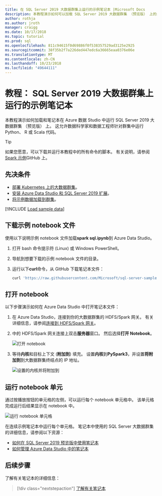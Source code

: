 ```yaml
---
title: 在 SQL Server 2019 大数据群集上运行的示例笔记本 |Microsoft Docs
description: 本教程演示如何可以加载 SQL Server 2019 大数据群集 （预览版） 上的示例 Spark 笔记本将运行。
author: rothja
ms.author: jroth
manager: craigg
ms.date: 10/17/2018
ms.topic: tutorial
ms.prod: sql
ms.openlocfilehash: 811c94615f0d69886f0f538357529ad3125e2925
ms.sourcegitcommit: 38f35b2f7a226ded447edc6a36665eaa0376e06e
ms.translationtype: MT
ms.contentlocale: zh-CN
ms.lasthandoff: 10/23/2018
ms.locfileid: "49644111"
---
```

# <a name="tutorial-run-a-sample-notebook-on-a-sql-server-2019-big-data-cluster"></a>教程： SQL Server 2019 大数据群集上运行的示例笔记本

本教程演示如何加载和笔记本在 Azure 数据 Studio 中运行 SQL Server 2019 大数据群集 （预览版） 上。 这允许数据科学家和数据工程师针对群集中运行 Python、 R 或 Scala 代码。

> [!TIP]
> 如果您愿意，可以下载并运行本教程中的所有命令的脚本。 有关说明，请参阅[Spark 示例](https://github.com/Microsoft/sql-server-samples/tree/master/samples/features/sql-big-data-cluster/spark)GitHub 上。

## <a id="prereqs"></a> 先决条件

* [部署 Kubernetes 上的大数据群集](deployment-guidance.md)。
* [安装 Azure Data Studio 和 SQL Server 2019 扩展](deploy-big-data-tools.md)。
* [将示例数据加载到群集](#sampledata)。

[!INCLUDE [Load sample data](../includes/big-data-cluster-load-sample-data.md)]

## <a name="download-the-sample-notebook-file"></a>下载示例 notebook 文件

使用以下说明示例 notebook 文件加载**spark sql.ipynb**到 Azure Data Studio。

1. 打开 bash 命令提示符 (Linux) 或 Windows PowerShell。

1. 导航到想要下载的示例 notebook 文件的目录。

1. 运行以下**curl**命令，从 GitHub 下载笔记本文件：

   ```bash
   curl 'https://raw.githubusercontent.com/Microsoft/sql-server-samples/master/samples/features/sql-big-data-cluster/spark/spark-sql.ipynb' -o spark-sql.ipynb
   ```

## <a name="open-the-notebook"></a>打开 notebook

以下步骤演示如何在 Azure Data Studio 中打开笔记本文件：

1. 在 Azure Data Studio，连接到你的大数据群集的 HDFS/Spark 网关。 有关详细信息，请参阅[连接到 HDFS/Spark 网关](deploy-big-data-tools.md#hdfs)。

1. 中的 HDFS/Spark 网关连接上双击**服务器**窗口。 然后选择**打开 Notebook**。

   ![打开 notebook](media/tutorial-notebook-spark/azure-data-studio-open-notebook.png)

1. 等待**内核**和目标上下文 (**附加到**) 填充。 设置**内核**到**PySpark3**，并设置**将附加到**到大数据群集终结点的 IP 地址。

   ![设置的内核并将附加到](media/tutorial-notebook-spark/set-kernel-and-attach-to.png)

## <a name="run-the-notebook-cells"></a>运行 notebook 单元

通过按播放按钮的单元格的左侧，可以运行每个 notebook 单元格中。 该单元格完成运行后结果显示在 notebook 中。

![运行 notebook 单元格](media/tutorial-notebook-spark/run-notebook-cell.png)

在连续示例笔记本中运行每个单元格。 笔记本中使用的 SQL Server 大数据群集的详细信息，请参阅以下资源：

- [如何在 SQL Server 2019 预览版中使用笔记本](notebooks-guidance.md)
- [如何管理 Azure Data Studio 中的笔记本](notebooks-how-to-manage.md)

## <a name="next-steps"></a>后续步骤

了解有关笔记本的详细信息：
> [!div class="nextstepaction"]
> [了解有关笔记本](notebooks-guidance.md)